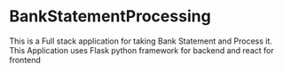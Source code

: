 # BankStatementProcessing
This is a Full stack application for taking Bank Statement and Process it. This Application uses Flask python framework for backend and react for frontend

